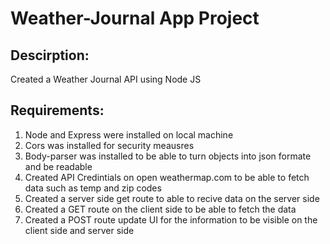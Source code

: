 # Weather-Journal App Project

## Descirption:

Created a Weather Journal API using Node JS

## Requirements:

1. Node and Express were installed on local machine
2. Cors was installed for security meausres
3. Body-parser was installed to be able to turn objects into json formate and be readable
4. Created API Credintials on open weathermap.com to be able to fetch data such as temp and zip codes
5. Created a server side get route to able to recive data on the server side
6. Created a GET route on the client side to be able to fetch the data
7. Created a POST route update UI for the information to be visible on the client side and server side

